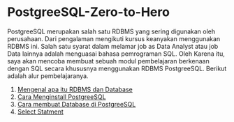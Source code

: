 # PostgreeSQL-Zero-to-Hero
PostgreeSQL merupakan salah satu RDBMS yang sering digunakan oleh perusahaan. Dari pengalaman mengikuti kursus keanyakan menggunakan RDBMS ini. Salah satu syarat dalam melamar job as Data Analyst atau job Data lainnya adalah menguasai bahasa pemrograman SQL. Oleh Karena itu, saya akan mencoba membuat sebuah modul pembelajaran berkenaan dengan SQL secara khususnya menggunakan RDBMS PostgreeSQL. Berikut adalah alur pembelajaranya.

1. [Mengenal apa itu RDBMS dan Database](#)
2. [Cara Menginstall PostgreeSQL](https://github.com/indracahyaramdani/PostgreeSQL-Zero-to-Hero/blob/96db3fafa2b48905bc507614a0add0003c8ce828/asset/2.%20Cara%20Menginstall%20PostgreeSQL.md)
3. [Cara membuat Database di PostgreeSQL](#)
4. [Select Statment](https://github.com/indracahyaramdani/PostgreeSQL-Zero-to-Hero/blob/main/asset/3.%20Select%20Statment.md)

